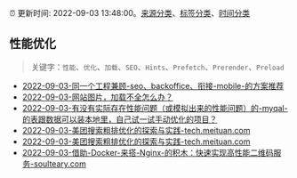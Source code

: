 :alarm_clock: 更新时间: 2022-09-03 13:48:00。[来源分类](../README.md)、[标签分类](../TAGS.md)、[时间分类](../TIMELINE.md)

## 性能优化


> 关键字：`性能`、`优化`、`加载`、`SEO`、`Hints`、`Prefetch`、`Prerender`、`Preload`



- [2022-09-03-同一个工程兼顾-seo、backoffice、衔接-mobile-的方案推荐](https://www.v2ex.com/t/877502) 
- [2022-09-03-网站图片，加载不全怎么办？](https://www.v2ex.com/t/877494) 
- [2022-09-03-有没有实际存在性能问题（或模拟出来的性能问题）的-myqal-的表跟数据可以装本地里，自己试一试手动优化的项目？](https://www.v2ex.com/t/877481) 
- [2022-09-03-美团搜索粗排优化的探索与实践-tech.meituan.com](https://blogread.cn/news/go.php?idItem=15372&url=https%3A%2F%2Ftech.meituan.com%2F2022%2F08%2F11%2Fcoarse-ranking-exploration-practice.html%3Fcomefrom%3Dhttps%253A%252F%252Fblogread.cn%252Fnews%252F) 
- [2022-09-03-美团搜索粗排优化的探索与实践-tech.meituan.com](https://blogread.cn/news/go.php?idItem=15371&url=https%3A%2F%2Ftech.meituan.com%2F2022%2F08%2F11%2Fcoarse-ranking-exploration-practice.html%3Fcomefrom%3Dhttps%253A%252F%252Fblogread.cn%252Fnews%252F) 
- [2022-09-03-借助-Docker-来搭-Nginx-的积木：快速实现高性能二维码服务-soulteary.com](https://blogread.cn/news/go.php?idItem=15364&url=https%3A%2F%2Fsoulteary.com%2F2022%2F08%2F27%2Fbuilding-blocks-of-nginx-with-docker-quickly-implement-high-performance-qr-code-services.html%3Fcomefrom%3Dhttps%253A%252F%252Fblogread.cn%252Fnews%252F) 